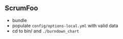 ## ScrumFoo

* bundle
* populate `config/options-local.yml` with valid data
* cd to bin/ and `./burndown_chart`
